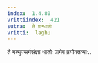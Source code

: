 ```yaml
---
index:  1.4.80
vrittiindex:  421
sutra:  ते प्राग्धातोः
vritti:  laghu 
---
```


ते गत्युपसर्गसंज्ञा धातोः प्रागेव प्रयोक्तव्याः..

